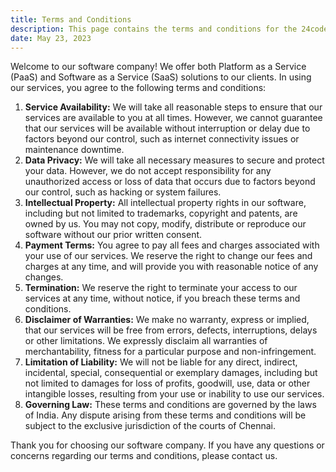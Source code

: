 ```yaml
---
title: Terms and Conditions
description: This page contains the terms and conditions for the 24code.in
date: May 23, 2023
---
```


Welcome to our software company! We offer both Platform as a Service (PaaS) and Software as a Service (SaaS) solutions to our clients. In using our services, you agree to the following terms and conditions:

1. **Service Availability:** We will take all reasonable steps to ensure that our services are available to you at all times. However, we cannot guarantee that our services will be available without interruption or delay due to factors beyond our control, such as internet connectivity issues or maintenance downtime.
2. **Data Privacy:** We will take all necessary measures to secure and protect your data. However, we do not accept responsibility for any unauthorized access or loss of data that occurs due to factors beyond our control, such as hacking or system failures.
3. **Intellectual Property:** All intellectual property rights in our software, including but not limited to trademarks, copyright and patents, are owned by us. You may not copy, modify, distribute or reproduce our software without our prior written consent.
4. **Payment Terms:** You agree to pay all fees and charges associated with your use of our services. We reserve the right to change our fees and charges at any time, and will provide you with reasonable notice of any changes.
5. **Termination:** We reserve the right to terminate your access to our services at any time, without notice, if you breach these terms and conditions.
6. **Disclaimer of Warranties:** We make no warranty, express or implied, that our services will be free from errors, defects, interruptions, delays or other limitations. We expressly disclaim all warranties of merchantability, fitness for a particular purpose and non-infringement.
7. **Limitation of Liability:** We will not be liable for any direct, indirect, incidental, special, consequential or exemplary damages, including but not limited to damages for loss of profits, goodwill, use, data or other intangible losses, resulting from your use or inability to use our services.
8. **Governing Law:** These terms and conditions are governed by the laws of India. Any dispute arising from these terms and conditions will be subject to the exclusive jurisdiction of the courts of Chennai.

Thank you for choosing our software company. If you have any questions or concerns regarding our terms and conditions, please contact us.